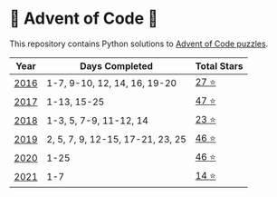 # :christmas_tree: Advent of Code :christmas_tree:
This repository contains Python solutions to [Advent of Code puzzles](https://adventofcode.com/). 


 Year | Days Completed | Total Stars |
| --- | -------| -----| 
| [2016](https://adventofcode.com/2016)   | 1-7, 9-10, 12, 14, 16, 19-20 | [27 :star:](https://github.com/IAjimi/AdventOfCode2020/tree/master/2016) | 
| [2017](https://adventofcode.com/2017)   | 1-13, 15-25 | [47 :star:](https://github.com/IAjimi/AdventOfCode2020/tree/master/2017) | 
| [2018](https://adventofcode.com/2018) | 1-3, 5, 7-9, 11-12, 14 | [23 :star:](https://github.com/IAjimi/AdventOfCode2020/tree/master/2018) |
| [2019](https://adventofcode.com/2019) | 2, 5, 7, 9, 12-15, 17-21, 23, 25 | [46 :star:](https://github.com/IAjimi/AdventOfCode2020/tree/master/2018) |
| [2020](https://adventofcode.com/2020) | 1-25 | [46 :star:](https://github.com/IAjimi/AdventOfCode2020/tree/master/2020) |
| [2021](https://adventofcode.com/2021) | 1-7 | [14 :star:](https://github.com/IAjimi/AdventOfCode2020/tree/master/2021) |
